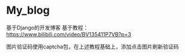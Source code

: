# My_blog
基于Django的开发博客
基于教程：https://www.bilibili.com/video/BV135411P7VB?p=3


图片验证码使用captcha包，在上述教程基础上，添加点击图片刷新验证码
